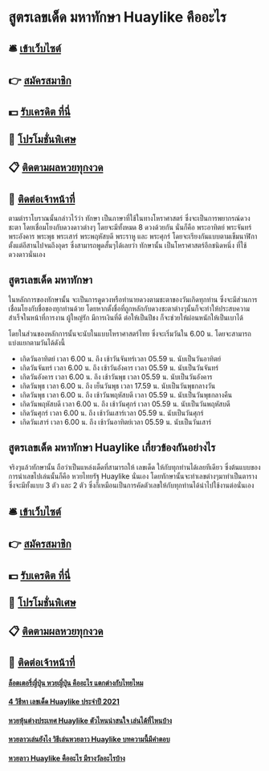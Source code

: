 # สูตรเลขเด็ด มหาทักษา Huaylike คืออะไร

## 🛎 [เข้าเว็บไซต์](https://bit.ly/3BMuu1t)
## 👉 [สมัครสมาชิก](https://bit.ly/3BMuu1t)
## 💵 [รับเครดิต ที่นี่](https://bit.ly/3DwWVlj)
## 👑 [โปรโมชั่นพิเศษ](https://bit.ly/3DwWVlj)
## 📋 [ติดตามผลหวยทุกงวด](https://bit.ly/3DwWVlj)
## 📱 [ติดต่อเจ้าหน้าที่](https://bit.ly/3DwWVlj)

ตามตำราโบราณนั้นกล่าวไว้ว่า ทักษา เป็นภาษาที่ใช้ในทางโหราศาสตร์ ซึ่งจะเป็นการพยากรณ์ดวงชะตา โดยเชื่อมโยงกับดวงดาวต่างๆ โดยจะมีทั้งหมด 8 ดวงด้วยกัน นั่นก็คือ พระอาทิตย์ พระจันทร์ พระอังคาร พระพุธ พระเสาร์ พระพฤหัสบดี พระราหู และ พระศุกร์ โดยจะเรียงกันแบบตามเข็มนาฬิกา ตั้งแต่อีสานไปจนถึงอุดร ซึ่งสามารถพูดสั้นๆได้เลยว่า ทักษานั้น เป็นโหราศาสตร์อีกชนิดหนึ่ง ที่ใช้ดวงดาวนั่นเอง

## สูตรเลขเด็ด มหาทักษา 
ในหลักการของทักษานั้น จะเป็นการดูดวงหรือทำนายดวงตามชะตาของวันเกิดทุกท่าน ซึ่งจะมีส่วนการเชื่อมโยงกับชื่อของทุกท่านด้วย โดยหากตั้งชื่อที่ถูกหลักกับดวงชะตาต่างๆนั้นก็จะทำให้ประสบความสำเร็จในหน้าที่การงาน ผู้ใหญ่รัก มีการเงินที่ดี ต่อให้เป็นปีชง ก็จะช่วยให้ผ่อนหนักให้เป็นเบาได้

โดยในส่วนของหลักการนั้นจะนับในแบบโหราศาสตร์ไทย ซึ่งจะเริ่มวันใน 6.00 น. โดยจะสามารถแบ่งแยกตามวันได้ดังนี้
- เกิดวันอาทิตย์ เวลา 6.00 น. ถึง เช้าวันจันทร์เวลา 05.59 น. นับเป็นวันอาทิตย์
- เกิดวันจันทร์ เวลา 6.00 น. ถึง เช้าวันอังคาร เวลา 05.59 น. นับเป็นวันจันทร์
- เกิดวันอังคาร เวลา 6.00 น. ถึง เช้าวันพุธ เวลา 05.59 น. นับเป็นวันอังคาร
- เกิดวันพุธ เวลา 6.00 น. ถึง เย็นวันพุธ เวลา 17.59 น. นับเป็นวันพุธกลางวัน
- เกิดวันพุธ เวลา 6.00 น. ถึง เช้าวันพฤหัสบดี เวลา 05.59 น. นับเป็นวันพุธกลางคืน
- เกิดวันพฤหัสบดี เวลา 6.00 น. ถึง เช้าวันศุกร์ เวลา 05.59 น. นับเป็นวันพฤหัสบดี
- เกิดวันศุกร์ เวลา 6.00 น. ถึง เช้าวันเสาร์เวลา 05.59 น. นับเป็นวันศุกร์
- เกิดวันเสาร์ เวลา 6.00 น. ถึง เช้าวันอาทิตย์เวลา 05.59 น. นับเป็นวันเสาร์

## สูตรเลขเด็ด มหาทักษา Huaylike เกี่ยวข้องกันอย่างไร
จริงๆแล้วทักษานั้น ถือว่าเป็นแหล่งเด็ดที่สามารถให้ เลขเด็ด ให้กับทุกท่านได้เลยทีเดียว ซึ่งต้นแบบของการนำเลขไปเล่นนั้นก็คือ หวยไทยรัฐ Huaylike นั่นเอง โดยทักษานั้นจะทำเลขต่างๆมาทำเป็นตาราง ซึ่งจะมีทั้งแบบ 3 ตัว และ 2 ตัว ซึ่งก็เหมือนเป็นการคัดตัวเลขให้กับทุกท่านได้นำไปใช้งานต่อนั่นเอง

## 🛎 [เข้าเว็บไซต์](https://bit.ly/3BMuu1t)
## 👉 [สมัครสมาชิก](https://bit.ly/3BMuu1t)
## 💵 [รับเครดิต ที่นี่](https://bit.ly/3DwWVlj)
## 👑 [โปรโมชั่นพิเศษ](https://bit.ly/3DwWVlj)
## 📋 [ติดตามผลหวยทุกงวด](https://bit.ly/3DwWVlj)
## 📱 [ติดต่อเจ้าหน้าที่](https://bit.ly/3DwWVlj)

#### [ล็อตเตอรี่ญี่ปุ่น หวยญี่ปุ่น คืออะไร แตกต่างกับไทยไหม](https://atom.io/themes/ล็อตเตอรี่ญี่ปุ่น%20หวยญี่ปุ่น%20คืออะไร%20แตกต่างกับไทยไหม)
#### [4 วิธีหา เลขเด็ด Huaylike ประจำปี 2021](https://atom.io/themes/4%20วิธีหา%20เลขเด็ด%20Huaylike%20ประจำปี%202021)
#### [หวยหุ้นต่างประเทศ Huaylike ตัวไหนน่าสนใจ เล่นได้ที่ไหนบ้าง](https://atom.io/themes/หวยหุ้นต่างประเทศ%20Huaylike%20ตัวไหนน่าสนใจ%20เล่นได้ที่ไหนบ้าง)
#### [หวยลาวเล่นยังไง วิธีเล่นหวยลาว Huaylike บทความนี้มีคำตอบ](https://atom.io/themes/หวยลาวเล่นยังไง%20วิธีเล่นหวยลาว%20Huaylike%20บทความนี้มีคำตอบ)
#### [หวยลาว Huaylike คืออะไร มีรางวัลอะไรบ้าง](https://atom.io/themes/หวยลาว%20Huaylike%20คืออะไร%20มีรางวัลอะไรบ้าง)
